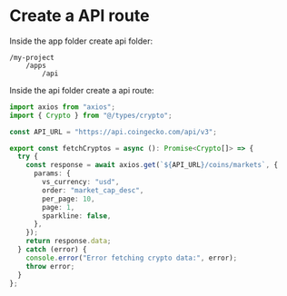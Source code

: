 # Create a API route

Inside the app folder create api folder:
```
/my-project
    /apps
        /api
```

Inside the api folder create a api route:
```ts title="api/CryptoApi.ts"
import axios from "axios";
import { Crypto } from "@/types/crypto";

const API_URL = "https://api.coingecko.com/api/v3";

export const fetchCryptos = async (): Promise<Crypto[]> => {
  try {
    const response = await axios.get(`${API_URL}/coins/markets`, {
      params: {
        vs_currency: "usd",
        order: "market_cap_desc",
        per_page: 10,
        page: 1,
        sparkline: false,
      },
    });
    return response.data;
  } catch (error) {
    console.error("Error fetching crypto data:", error);
    throw error;
  }
};

```